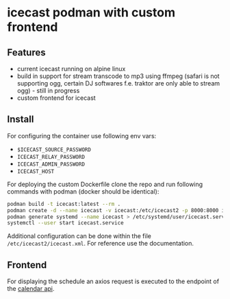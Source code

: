# icecast podman with custom frontend

## Features

- current icecast running on alpine linux
- build in support for stream transcode to mp3 using ffmpeg (safari is not supporting ogg, certain DJ softwares f.e. traktor are only able to stream ogg) - still in progress
- custom frontend for icecast

## Install

For configuring the container use following env vars:

- `$ICECAST_SOURCE_PASSWORD`
- `ICECAST_RELAY_PASSWORD`
- `ICECAST_ADMIN_PASSWORD`
- `ICECAST_HOST`

For deploying the custom Dockerfile clone the repo and run following commands with podman (docker should be identical):

```bash
podman build -t icecast:latest --rm .
podman create -d --name icecast -v icecast:/etc/icecast2 -p 8000:8000 icecast:latest
podman generate systemd --name icecast > /etc/systemd/user/icecast.service
systemctl --user start icecast.service
```

Additional configuration can be done within the file `/etc/icecast2/icecast.xml`. For reference use the documentation. 

## Frontend

For displaying the schedule an axios request is executed to the endpoint of the [calendar api](calendar-api). 